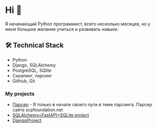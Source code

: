 # Hi 👋
Я начинающий Python программист, всего несколько месяцев, но у меня большое желание учиться и развивать навыки. 

## 🛠 Technical Stack
*   Python
*   Django, SQLAlchemy
*   PostgreSQL, SQlite
*   Скрапинг, парсинг
*   GitHub, Git

### My projects

*   [Парсер](https://github.com/ShumovAleksej/pars/tree/master/parser/my_pars_scpfond) - Я только в начале своего пути в теме парсинга. Парсер сайта scpfoundation.net
*   [SQLAlchemy+FastAPI+SQLite project](https://github.com/ShumovAleksej/SQLAlchemyAuthorBook)
*   [DjangoProject](https://github.com/ShumovAleksej/DjangoProject1) 

